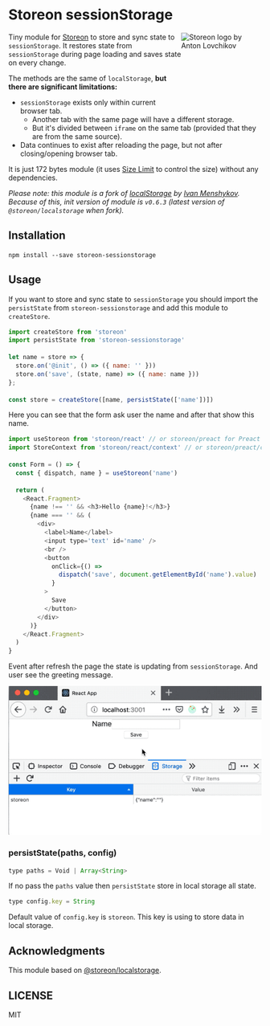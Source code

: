 # Storeon sessionStorage

<img src='https://storeon.github.io/storeon/logo.svg' align='right'
     alt='Storeon logo by Anton Lovchikov' width='160' height='142'>

Tiny module for [Storeon] to store and sync state to `sessionStorage`. It restores state from `sessionStorage` during page loading and saves state on every change.

The methods are the same of `localStorage`, **but there are significant limitations:**

- `sessionStorage` exists only within current browser tab.
  - Another tab with the same page will have a different storage.
  - But it's divided between `iframe` on the same tab (provided that they are from the same source).
- Data continues to exist after reloading the page, but not after closing/opening browser tab.

It is just 172 bytes module (it uses [Size Limit] to control the size) without any dependencies.

_Please note: this module is a fork of [localStorage] by [Ivan Menshykov]. Because of this, init version of module is `v0.6.3` (latest version of `@storeon/localstorage` when fork)._

[size limit]: https://github.com/ai/size-limit
[storeon]: https://github.com/storeon/storeon
[localstorage]: https://github.com/storeon/localstorage
[ivan menshykov]: https://github.com/polemius

## Installation

```console
npm install --save storeon-sessionstorage
```

## Usage

If you want to store and sync state to `sessionStorage` you should import the `persistState` from `storeon-sessionstorage` and add this module to `createStore`.

```js
import createStore from 'storeon'
import persistState from 'storeon-sessionstorage'

let name = store => {
  store.on('@init', () => ({ name: '' }))
  store.on('save', (state, name) => ({ name: name }))
};

const store = createStore([name, persistState(['name'])])
```

Here you can see that the form ask user the name and after that show this name.

```js
import useStoreon from 'storeon/react' // or storeon/preact for Preact
import StoreContext from 'storeon/react/context' // or storeon/preact/context for Preact

const Form = () => {
  const { dispatch, name } = useStoreon('name')

  return (
    <React.Fragment>
      {name !== '' && <h3>Hello {name}!</h3>}
      {name === '' && (
        <div>
          <label>Name</label>
          <input type='text' id='name' />
          <br />
          <button
            onClick={() =>
              dispatch('save', document.getElementById('name').value)
            }
          >
            Save
          </button>
        </div>
      )}
    </React.Fragment>
  )
}
```

Event after refresh the page the state is updating from `sessionStorage`. And user see the greeting message.

![Example of store state to local storage](example.gif)

### persistState(paths, config)

```js
type paths = Void | Array<String>
```

If no pass the `paths` value then `persistState` store in local storage all state.

```js
type config.key = String
```

Default value of `config.key` is `storeon`. This key is using to store data in local storage.

## Acknowledgments

This module based on [@storeon/localstorage](https://github.com/storeon/localstorage).

## LICENSE

MIT
